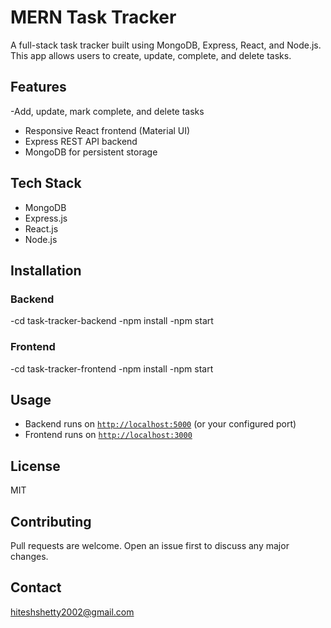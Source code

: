 # MERN Task Tracker

A full-stack task tracker built using MongoDB, Express, React, and Node.js.
This app allows users to create, update, complete, and delete tasks.

## Features
-Add, update, mark complete, and delete tasks
- Responsive React frontend (Material UI)
- Express REST API backend
- MongoDB for persistent storage

## Tech Stack
- MongoDB
- Express.js
- React.js
- Node.js

## Installation

### Backend
-cd task-tracker-backend
-npm install
-npm start

### Frontend
-cd task-tracker-frontend
-npm install
-npm start

## Usage

- Backend runs on [`http://localhost:5000`](http://localhost:5000) (or your configured port)
- Frontend runs on [`http://localhost:3000`](http://localhost:3000)

## License
MIT

## Contributing
Pull requests are welcome. Open an issue first to discuss any major changes.

## Contact
hiteshshetty2002@gmail.com
